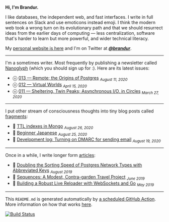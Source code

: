 **Hi, I'm Brandur.**

I like databases, the independent web, and fast interfaces. I write in full sentences on Slack and use emoticons instead emoji. I think the modern web took a wrong turn on its evolutionary path and that we should resurrect ideas from the earlier days of computing — less centralization, software that's harder to learn but more powerful, and wider technical literacy.

My [personal website is here](https://brandur.org) and I'm on Twitter at [***@brandur***](https://twitter.com/brandur).

---

I'm a sometimes writer. Most frequently by publishing a newsletter called [Nanoglyph](https://brandur.org/newsletter#nanoglyph) (which you should sign up for :). Here are its latest issues:

* ⓝ [013 — Remote; the Origins of Postgres](https://brandur.org/nanoglyphs/013-remote) <sub><em>August 11, 2020</em></sub>
* ⓝ [012 — Virtual Worlds](https://brandur.org/nanoglyphs/012-virtual-worlds) <sub><em>April 15, 2020</em></sub>
* ⓝ [011 — Sheltering, Twin Peaks; Asynchronous I/O, in Circles](https://brandur.org/nanoglyphs/011-shelter) <sub><em>March 27, 2020</em></sub>

---

I put other stream of consciousness thoughts into tiny blog posts called [fragments](https://brandur.org/fragments):

* 🐚 [TTL indexes in Mongo](https://brandur.org/fragments/ttl-indexes) <sub><em>August 26, 2020</em></sub>
* 🐚 [Beginner Japanese](https://brandur.org/fragments/beginner-japanese) <sub><em>August 25, 2020</em></sub>
* 🐚 [Development log: Turning on DMARC for sending email](https://brandur.org/fragments/dmarc) <sub><em>August 19, 2020</em></sub>

---

Once in a while, I write longer form [articles](https://brandur.org/articles):

* 📖 [Doubling the Sorting Speed of Postgres Network Types with Abbreviated Keys](https://brandur.org/sortsupport-inet) <sub><em>August 2019</em></sub>
* 📖 [Sequences: A Modest, Contra-garden Travel Project](https://brandur.org/sequences-project) <sub><em>June 2019</em></sub>
* 📖 [Building a Robust Live Reloader with WebSockets and Go](https://brandur.org/live-reload) <sub><em>May 2019</em></sub>

---

This `README.md` is generated automatically by [a scheduled GitHub Action](https://github.com/brandur/brandur/blob/master/.github/workflows/ci.yml). More information on how that works [here](https://simonwillison.net/2020/Jul/10/self-updating-profile-readme/).

[![Build Status](https://github.com/brandur/brandur/workflows/brandur%20CI/badge.svg)](https://github.com/brandur/brandur/actions)
